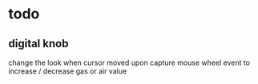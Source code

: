 # todo

## digital knob
change the look when cursor moved upon
capture mouse wheel event to increase / decrease gas or air value





 
